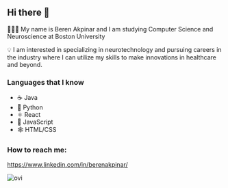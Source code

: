 ## Hi there 👋

 👨🏻‍💻 My name is Beren Akpinar and I am studying Computer Science and Neuroscience at Boston University 

 💡 I am interested in specializing in neurotechnology and pursuing careers in the industry where I can utilize my skills to make innovations in healthcare and beyond.

### Languages that I know
  - ☕ Java
  - 🐍 Python
  - ⚛ React
  - 📝 JavaScript
  - 🕸️ HTML/CSS

### How to reach me:
https://www.linkedin.com/in/berenakpinar/

<img src="https://github-readme-stats.vercel.app/api/top-langs?username=bakp22&show_icons=true&locale=en&layout=compact&theme=chartreuse-dark" alt="ovi" />


<!--
**bakp22/bakp22** is a ✨ _special_ ✨ repository because its `README.md` (this file) appears on your GitHub profile.

Here are some ideas to get you started:

- 🔭 I’m currently working on ...
- 🌱 I’m currently learning ...
- 👯 I’m looking to collaborate on ...
- 🤔 I’m looking for help with ...
- 💬 Ask me about ...
- 📫 How to reach me: ...
- 😄 Pronouns: ...
- ⚡ Fun fact: ...
-->
